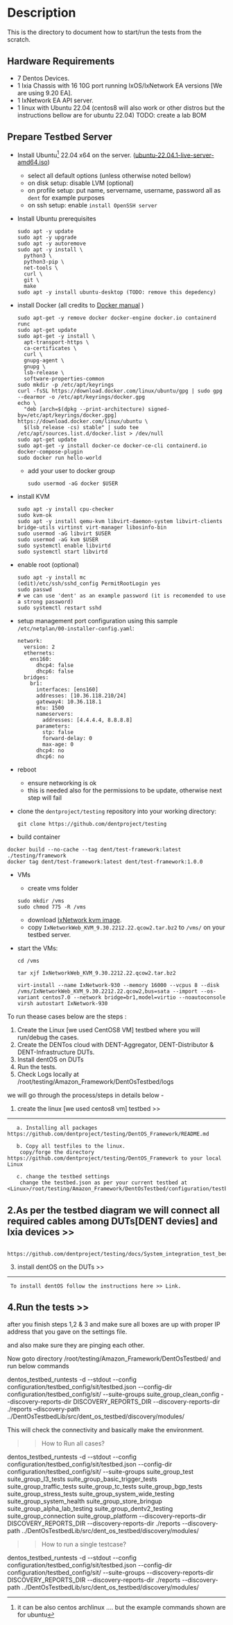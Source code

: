 # Description
This is the directory to document how to start/run the tests from the scratch.

## Hardware Requirements

  * 7 Dentos Devices.
  * 1 Ixia Chassis with 16 10G port running IxOS/IxNetwork EA versions [We are using 9.20 EA].
  * 1 IxNetwork EA API server.
  * 1 linux with Ubuntu 22.04 (centos8 will also work or other distros but the instructions bellow are for ubuntu 22.04) 
TODO: create a lab BOM

## Prepare Testbed Server

- Install Ubuntu[^1] 22.04 x64 on the server. ([ubuntu-22.04.1-live-server-amd64.iso](https://releases.ubuntu.com/22.04/))
  - select all default options (unless otherwise noted bellow)
  - on disk setup: disable LVM (optional)
  - on profile setup: put name, servername, username, password all as `dent` for example purposes
  - on ssh setup: enable `install OpenSSH server`
- Install Ubuntu prerequisites
    ```
    sudo apt -y update
    sudo apt -y upgrade
    sudo apt -y autoremove
    sudo apt -y install \
      python3 \
      python3-pip \
      net-tools \
      curl \
      git \
      make
    sudo apt -y install ubuntu-desktop (TODO: remove this depedency)
    ```
- install Docker (all credits to [Docker manual](https://docs.docker.com/engine/install/ubuntu/) )
    ```
    sudo apt-get -y remove docker docker-engine docker.io containerd runc
    sudo apt-get update
    sudo apt-get -y install \
      apt-transport-https \
      ca-certificates \
      curl \
      gnupg-agent \
      gnupg \
      lsb-release \
      software-properties-common
    sudo mkdir -p /etc/apt/keyrings
    curl -fsSL https://download.docker.com/linux/ubuntu/gpg | sudo gpg --dearmor -o /etc/apt/keyrings/docker.gpg
    echo \
      "deb [arch=$(dpkg --print-architecture) signed-by=/etc/apt/keyrings/docker.gpg] https://download.docker.com/linux/ubuntu \
      $(lsb_release -cs) stable" | sudo tee /etc/apt/sources.list.d/docker.list > /dev/null
    sudo apt-get update
    sudo apt-get -y install docker-ce docker-ce-cli containerd.io docker-compose-plugin
    sudo docker run hello-world
    ```
    - add your user to docker group
        ```
        sudo usermod -aG docker $USER
        ```
 - install KVM
    ```
    sudo apt -y install cpu-checker
    sudo kvm-ok
    sudo apt -y install qemu-kvm libvirt-daemon-system libvirt-clients bridge-utils virtinst virt-manager libosinfo-bin
    sudo usermod -aG libvirt $USER
    sudo usermod -aG kvm $USER
    sudo systemctl enable libvirtd
    sudo systemctl start libvirtd
    ```
 
 - enable root (optional)
    ```
    sudo apt -y install mc
    (edit)/etc/ssh/sshd_config PermitRootLogin yes
    sudo passwd
    # we can use 'dent' as an example password (it is recomended to use a strong password)
    sudo systemctl restart sshd
    ```
- setup management port configuration using this sample `/etc/netplan/00-installer-config.yaml`:
    ```
    network:
      version: 2
      ethernets:
        ens160:
          dhcp4: false
          dhcp6: false
      bridges:
        br1:
          interfaces: [ens160]
          addresses: [10.36.118.210/24]
          gateway4: 10.36.118.1
          mtu: 1500
          nameservers:
            addresses: [4.4.4.4, 8.8.8.8]
          parameters:
            stp: false
            forward-delay: 0
            max-age: 0
          dhcp4: no
          dhcp6: no
    ```
- reboot
    - ensure networking is ok
    - this is needed also for the permissions to be update, otherwise next step will fail

- clone the `dentproject/testing` repository into your working directory:
    ```
    git clone https://github.com/dentproject/testing
    ```

- build container
```
docker build --no-cache --tag dent/test-framework:latest ./testing/framework
docker tag dent/test-framework:latest dent/test-framework:1.0.0
```

- VMs
    - create vms folder 
    ```
    sudo mkdir /vms
    sudo chmod 775 -R /vms
    ```
    - download [IxNetwork kvm image](https://downloads.ixiacom.com/support/downloads_and_updates/public/ixnetwork/9.30/IxNetworkWeb_KVM_9.30.2212.22.qcow2.tar.bz2).
    - copy `IxNetworkWeb_KVM_9.30.2212.22.qcow2.tar.bz2` to `/vms/` on your testbed server.

    
- start the VMs:
    ```
    cd /vms
    
    tar xjf IxNetworkWeb_KVM_9.30.2212.22.qcow2.tar.bz2
    
    virt-install --name IxNetwork-930 --memory 16000 --vcpus 8 --disk /vms/IxNetworkWeb_KVM_9.30.2212.22.qcow2,bus=sata --import --os-variant centos7.0 --network bridge=br1,model=virtio --noautoconsole
    virsh autostart IxNetwork-930
    
    ```

[^1]: it can be also centos archlinux .... but the example commands shown are for ubuntu























To run thease cases below are the steps :

  1. Create the Linux [we used CentOS8 VM] testbed where you will run/debug the cases.
  2. Create the DENTos cloud with DENT-Aggregator, DENT-Distributor & DENT-Infrastructure DUTs.
  3. Install dentOS on DUTs
  4. Run the tests.
  5. Check Logs locally at <Linux>/root/testing/Amazon_Framework/DentOsTestbed/logs
  

we will go through the process/steps in details below -

1. create the linux [we used centos8 vm] testbed >>
-------------------------------------------------------------------
       a. Installing all packages https://github.com/dentproject/testing/DentOS_Framework/README.md
 
       b. Copy all testfiles to the linux.
        copy/forge the directory https://github.com/dentproject/testing/DentOS_Framework to your local Linux 
 
       c. change the testbed settings
        change the testbed.json as per your current testbed at <Linux>/root/testing/Amazon_Framework/DentOsTestbed/configuration/testbed_config/sit
		
		
2.As per the testbed diagram we will connect all required cables among DUTs[DENT devies] and Ixia devices >>
-----------------------------------------------------------------------------------------------------------------

     https://github.com/dentproject/testing/docs/System_integration_test_bed


3. install dentOS on the DUTs >>
------------------------------------------

     To install dentOS follow the instructions here >> Link.
	 
4.Run the tests >>
---------------------------------------------------

 after you finish steps 1,2 & 3 and make sure all boxes are up with proper IP address that you gave on the settings file.
 
 and also make sure they are pinging each other.
 
 Now goto directory /root/testing/Amazon_Framework/DentOsTestbed/ and run below commands

 dentos_testbed_runtests -d --stdout --config configuration/testbed_config/sit/testbed.json --config-dir configuration/testbed_config/sit/ --suite-groups suite_group_clean_config --discovery-reports-dir DISCOVERY_REPORTS_DIR --discovery-reports-dir ./reports –discovery-path ../DentOsTestbedLib/src/dent_os_testbed/discovery/modules/

 This will check the connectivity and basically make the environment.

 
>> How to Run all cases?

  dentos_testbed_runtests -d --stdout --config configuration/testbed_config/sit/testbed.json --config-dir configuration/testbed_config/sit/ --suite-groups suite_group_test suite_group_l3_tests suite_group_basic_trigger_tests suite_group_traffic_tests suite_group_tc_tests suite_group_bgp_tests suite_group_stress_tests suite_group_system_wide_testing suite_group_system_health suite_group_store_bringup suite_group_alpha_lab_testing suite_group_dentv2_testing suite_group_connection suite_group_platform --discovery-reports-dir DISCOVERY_REPORTS_DIR --discovery-reports-dir ./reports --discovery-path ../DentOsTestbedLib/src/dent_os_testbed/discovery/modules/ 
 

>> How to run a single testcase?

  dentos_testbed_runtests -d --stdout --config configuration/testbed_config/sit/testbed.json --config-dir configuration/testbed_config/sit/ --suite-groups <suite group name> --discovery-reports-dir DISCOVERY_REPORTS_DIR --discovery-reports-dir ./reports --discovery-path ../DentOsTestbedLib/src/dent_os_testbed/discovery/modules/ <testcase from the suit>
  
  
 
